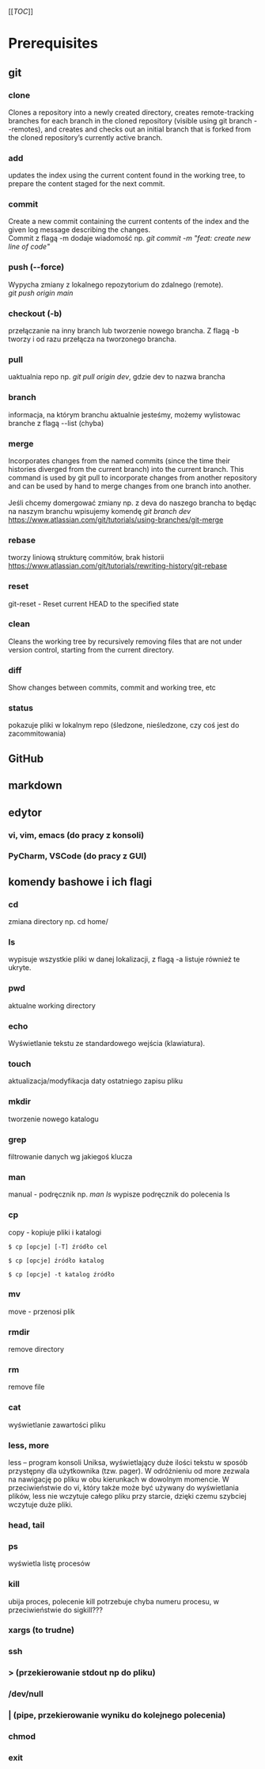 [[_TOC_]]
# Prerequisites
## git
### clone
Clones a repository into a newly created directory, creates remote-tracking branches for each branch in the cloned repository (visible using git branch --remotes), and creates and checks out an initial branch that is forked from the cloned repository’s currently active branch.
### add
updates the index using the current content found in the working tree, to prepare the content staged for the next commit.
### commit
Create a new commit containing the current contents of the index and the given log message describing the changes. <br>
Commit z flagą -m dodaje wiadomość np. *git commit -m "feat: create new line of code"*
### push (--force)
Wypycha zmiany z lokalnego repozytorium do zdalnego (remote).<br>
*git push origin main*
### checkout (-b)
przełączanie na inny branch lub tworzenie nowego brancha. Z flagą -b tworzy i od razu przełącza na tworzonego brancha.
### pull
uaktualnia repo np. *git pull origin dev*, gdzie dev to nazwa brancha
### branch
informacja, na którym branchu aktualnie jesteśmy, możemy wylistowac branche z flagą --list (chyba)
### merge
Incorporates changes from the named commits (since the time their histories diverged from the current branch) into the current branch. This command is used by git pull to incorporate changes from another repository and can be used by hand to merge changes from one branch into another.<br><br>
Jeśli chcemy domergować zmiany np. z deva do naszego brancha to będąc na naszym branchu wpisujemy komendę *git branch dev*<br>
https://www.atlassian.com/git/tutorials/using-branches/git-merge
### rebase
tworzy liniową strukturę commitów, brak historii<br>
https://www.atlassian.com/git/tutorials/rewriting-history/git-rebase

### reset
git-reset - Reset current HEAD to the specified state
### clean
Cleans the working tree by recursively removing files that are not under version control, starting from the current directory.
### diff
Show changes between commits, commit and working tree, etc
### status
pokazuje pliki w lokalnym repo (śledzone, nieśledzone, czy coś jest do zacommitowania)
## GitHub
## markdown
## edytor
### vi, vim, emacs (do pracy z konsoli)
### PyCharm, VSCode (do pracy z GUI)
## komendy bashowe i ich flagi
### cd
zmiana directory np. cd home/
### ls
wypisuje wszystkie pliki w danej lokalizacji, z flagą -a listuje również te ukryte.
### pwd
aktualne working directory
### echo
Wyświetlanie tekstu ze standardowego wejścia (klawiatura).
### touch
aktualizacja/modyfikacja daty ostatniego zapisu pliku 
### mkdir
tworzenie nowego katalogu
### grep
filtrowanie danych wg jakiegoś klucza
### man
manual - podręcznik np. *man ls* wypisze podręcznik do polecenia ls
### cp
copy - kopiuje pliki i katalogi<br>

    $ cp [opcje] [-T] źródło cel

    $ cp [opcje] źródło katalog

    $ cp [opcje] -t katalog źródło 
### mv
move - przenosi plik
### rmdir
remove directory
### rm
remove file
### cat
wyświetlanie zawartości pliku
### less, more
less – program konsoli Uniksa, wyświetlający duże ilości tekstu w sposób przystępny dla użytkownika (tzw. pager). W odróżnieniu od more zezwala na nawigację po pliku w obu kierunkach w dowolnym momencie. W przeciwieństwie do vi, który także może być używany do wyświetlania plików, less nie wczytuje całego pliku przy starcie, dzięki czemu szybciej wczytuje duże pliki. 
### head, tail
### ps
wyświetla listę procesów
### kill
ubija proces, polecenie kill potrzebuje chyba numeru procesu, w przeciwieństwie do sigkill???
### xargs (to trudne)
### ssh
### > (przekierowanie stdout np do pliku)
### /dev/null
### | (pipe, przekierowanie wyniku do kolejnego polecenia)
### chmod
### exit